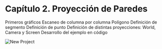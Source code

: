 # **Capítulo 2.** Proyección de Paredes
Primeros gráficos
Escaneo de columna por columna
Polígono
Definición de segmento
Definición de punto
Definición de distintas proyecciones: World, Camera y Screen
Desarrollo del ejemplo en código

![New Project](./Captura.PNG)